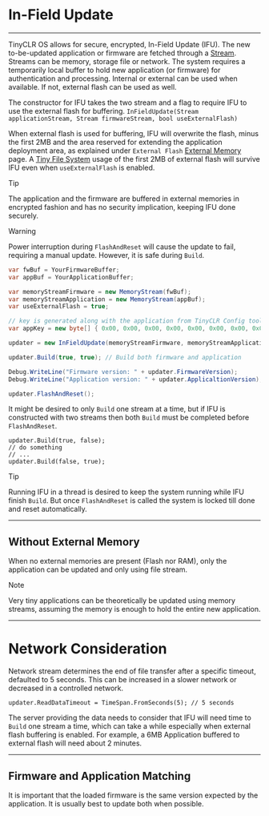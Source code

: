 # In-Field Update
---
TinyCLR OS allows for secure, encrypted, In-Field Update (IFU). The new to-be-updated application or firmware are fetched through a [Stream](stream.md). Streams can be memory, storage file or network. The system requires a temporarily local buffer to hold new application (or firmware) for authentication and processing. Internal or external can be used when available. If not, external flash can be used as well.

The constructor for IFU takes the two stream and a flag to require IFU to use the external flash for buffering.
`InFieldUpdate(Stream applicationStream, Stream firmwareStream, bool useExternalFlash)`

When external flash is used for buffering, IFU will overwrite the flash, minus the first 2MB and the area reserved for extending the application deployment area, as explained under `External Flash` [External Memory](external-memory.md) page. A [Tiny File System](file-system.md) usage of the first 2MB of external flash will survive IFU even when `useExternalFlash` is enabled.

> [!Tip]
> The application and the firmware are buffered in external memories in encrypted fashion and has no security implication, keeping IFU done securely.

> [!Warning]
> Power interruption during `FlashAndReset` will cause the update to fail, requiring a manual update. However, it is safe during `Build`.


```cs
var fwBuf = YourFirmwareBuffer;
var appBuf = YourApplicationBuffer;

var memoryStreamFirmware = new MemoryStream(fwBuf);
var memoryStreamApplication = new MemoryStream(appBuf);
var useExternalFlash = true;

// key is generated along with the application from TinyCLR Config tool
var appKey = new byte[] { 0x00, 0x00, 0x00, 0x00, 0x00, 0x00, 0x00, 0x00, 0x00, 0x00, 0x00, 0x00, 0x00, 0x00, 0x00, 0x00 };

updater = new InFieldUpdate(memoryStreamFirmware, memoryStreamApplication, appKey, useExternalFlash);

updater.Build(true, true); // Build both firmware and application

Debug.WriteLine("Firmware version: " + updater.FirmwareVersion);
Debug.WriteLine("Application version: " + updater.ApplicaltionVersion);

updater.FlashAndReset();
```

It might be desired to only `Build` one stream at a time, but if IFU is constructed with two streams then both `Build` must be completed before `FlashAndReset`.

```
updater.Build(true, false);
// do something
// ...
updater.Build(false, true);
```
> [!Tip]
> Running IFU in a thread is desired to keep the system running while IFU finish `Build`. But once `FlashAndReset` is called the system is locked till done and reset automatically.

---

## Without External Memory

When no external memories are present (Flash nor RAM), only the application can be updated and only using file stream.

> [!Note]
> Very tiny applications can be theoretically be updated using memory streams, assuming the memory is enough to hold the entire new application.

---

# Network Consideration
Network stream determines the end of file transfer after a specific timeout, defaulted to 5 seconds. This can be increased in a slower network or decreased in a controlled network.
```
updater.ReadDataTimeout = TimeSpan.FromSeconds(5); // 5 seconds
```

The server providing the data needs to consider that IFU will need time to `Build` one stream a time, which can take a while especially when external flash buffering is enabled. For example, a 6MB Application buffered to external flash will need about 2 minutes.

---

## Firmware and Application Matching

It is important that the loaded firmware is the same version expected by the application. It is usually best to update both when possible.